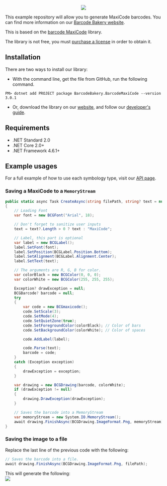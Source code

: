<p align="center"><a href="https://www.barcodebakery.com" target="_blank">
    <img src="https://www.barcodebakery.com/images/BCG-Logo-SQ-GitHub.svg">
</a></p>

This example repository will allow you to generate MaxiCode barcodes. You can find more information on our [Barcode Bakery website][1].

This is based on the [barcode MaxiCode][2] library.

The library is not free, you must [purchase a license][3] in order to obtain it.

Installation
------------
There are two ways to install our library:

* With the command line, get the file from GitHub, run the following command.
```
PM> dotnet add PROJECT package BarcodeBakery.BarcodeMaxiCode --version 3.0.1
```
* Or, download the library on our [website][3], and follow our [developer's guide][4].

Requirements
------------
* .NET Standard 2.0
* .NET Core 2.0+
* .NET Framework 4.6.1+

Example usages
--------------
For a full example of how to use each symbology type, visit our [API page][5].

### Saving a MaxiCode to a `MemoryStream`
```csharp
public static async Task CreateAsync(string filePath, string? text = null)
{
    // Loading Font
    var font = new BCGFont("Arial", 18);

    // Don't forget to sanitize user inputs
    text = text?.Length > 0 ? text : "MaxiCode";

    // Label, this part is optional
    var label = new BCGLabel();
    label.SetFont(font);
    label.SetPosition(BCGLabel.Position.Bottom);
    label.SetAlignment(BCGLabel.Alignment.Center);
    label.SetText(text);

    // The arguments are R, G, B for color.
    var colorBlack = new BCGColor(0, 0, 0);
    var colorWhite = new BCGColor(255, 255, 255);

    Exception? drawException = null;
    BCGBarcode? barcode = null;
    try
    {
        var code = new BCGmaxicode();
        code.SetScale(3);
        code.SetMode(4);
        code.SetQuietZone(true);
        code.SetForegroundColor(colorBlack); // Color of bars
        code.SetBackgroundColor(colorWhite); // Color of spaces

        code.AddLabel(label);

        code.Parse(text);
        barcode = code;
    }
    catch (Exception exception)
    {
        drawException = exception;
    }

    var drawing = new BCGDrawing(barcode, colorWhite);
    if (drawException != null)
    {
        drawing.DrawException(drawException);
    }

    // Saves the barcode into a MemoryStream
    var memoryStream = new System.IO.MemoryStream();
    await drawing.FinishAsync(BCGDrawing.ImageFormat.Png, memoryStream);
}
```

### Saving the image to a file
Replace the last line of the previous code with the following:
```csharp
// Saves the barcode into a file.
await drawing.FinishAsync(BCGDrawing.ImageFormat.Png, filePath);
```

This will generate the following:
<br />
<img src="https://www.barcodebakery.com/images/maxicode-github.png">


[1]: https://www.barcodebakery.com
[2]: https://www.barcodebakery.com/en/docs/dotnet/barcode/maxicode/api
[3]: https://www.barcodebakery.com/en/purchase
[4]: https://www.barcodebakery.com/en/docs/dotnet/barcode/maxicode/download
[5]: https://www.barcodebakery.com/en/docs/dotnet/guide
